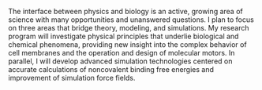 The interface between physics and biology is an active, growing area of science with many opportunities and unanswered questions.
I plan to focus on three areas that bridge theory, modeling, and simulations.
My research program will investigate physical principles that underlie biological and chemical phenomena, providing new insight into the complex behavior of cell membranes and the operation and design of molecular motors.
In parallel, I will develop advanced simulation technologies centered on accurate calculations of noncovalent binding free energies and improvement of simulation force fields.